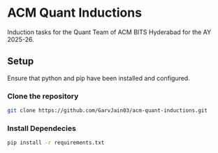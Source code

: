# ACM Quant Inductions

Induction tasks for the Quant Team of ACM BITS Hyderabad for the 
AY 2025-26.

## Setup

Ensure that python and pip have been installed and configured.

### Clone the repository

```bash
git clone https://github.com/GarvJain03/acm-quant-inductions.git
```

### Install Dependecies

```bash
pip install -r requirements.txt
```
